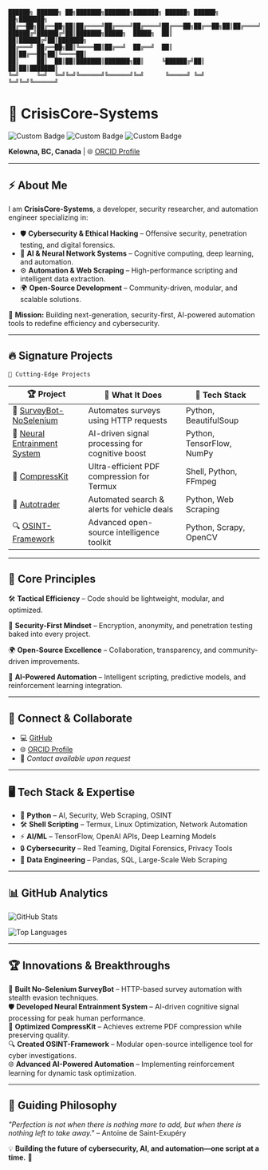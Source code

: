 ```
██████╗ ██████╗ ██╗███████╗███████╗███████╗ ██████╗ ██████╗ ██╗███████╗
██╔══██╗██╔══██╗██║██╔════╝██╔════╝██╔════╝██╔═══██╗██╔══██╗██║██╔════╝
██████╔╝██████╔╝██║███████╗█████╗  █████╗  ██║   ██║██████╔╝██║███████╗
██╔═══╝ ██╔══██╗██║╚════██║██╔══╝  ██╔══╝  ██║   ██║██╔══██╗██║╚════██║
██║     ██║  ██║██║███████║███████╗██║     ╚██████╔╝██║  ██║██║███████║
╚═╝     ╚═╝  ╚═╝╚═╝╚══════╝╚══════╝╚═╝      ╚═════╝ ╚═╝  ╚═╝╚═╝╚══════╝
```

# 🚀 **CrisisCore-Systems**  
![Custom Badge](https://img.shields.io/badge/Security-First-red?style=flat-square&logo=databricks) ![Custom Badge](https://img.shields.io/badge/AI-Automation-blue?style=flat-square&logo=python) ![Custom Badge](https://img.shields.io/badge/Open--Source-Powered-green?style=flat-square&logo=github)

**Kelowna, BC, Canada**  |  🌐 [ORCID Profile](https://orcid.org/0009-0003-3251-8621)

---

## ⚡ **About Me**
I am **CrisisCore-Systems**, a developer, security researcher, and automation engineer specializing in:
- 🛡️ **Cybersecurity & Ethical Hacking** – Offensive security, penetration testing, and digital forensics.
- 🧠 **AI & Neural Network Systems** – Cognitive computing, deep learning, and automation.
- ⚙️ **Automation & Web Scraping** – High-performance scripting and intelligent data extraction.
- 🌍 **Open-Source Development** – Community-driven, modular, and scalable solutions.

🚀 **Mission:** Building next-generation, security-first, AI-powered automation tools to redefine efficiency and cybersecurity.

---

## 🔥 **Signature Projects**
```
🚀 Cutting-Edge Projects
```
| 🏆 **Project**                 | 📌 **What It Does**                                  | 🚀 **Tech Stack**             |
|--------------------------------|--------------------------------------------------|-----------------------------|
| 🔄 [SurveyBot-NoSelenium](#)    | Automates surveys using HTTP requests            | Python, BeautifulSoup      |
| 🧠 [Neural Entrainment System](#)| AI-driven signal processing for cognitive boost  | Python, TensorFlow, NumPy  |
| 📄 [CompressKit](#)             | Ultra-efficient PDF compression for Termux       | Shell, Python, FFmpeg      |
| 🚗 [Autotrader](#)              | Automated search & alerts for vehicle deals      | Python, Web Scraping       |
| 🔍 [OSINT-Framework](#)         | Advanced open-source intelligence toolkit        | Python, Scrapy, OpenCV     |

---

## 🎯 **Core Principles**
🛠 **Tactical Efficiency** – Code should be lightweight, modular, and optimized.

🔐 **Security-First Mindset** – Encryption, anonymity, and penetration testing baked into every project.

🌍 **Open-Source Excellence** – Collaboration, transparency, and community-driven improvements.

🤖 **AI-Powered Automation** – Intelligent scripting, predictive models, and reinforcement learning integration.

---

## 📡 **Connect & Collaborate**
- 💻 [GitHub](https://github.com/CrisisCore-Systems)
- 🌐 [ORCID Profile](https://orcid.org/0009-0003-3251-8621)
- 📧 *Contact available upon request*

---

## 🖥️ **Tech Stack & Expertise**
- 🐍 **Python** – AI, Security, Web Scraping, OSINT
- 🛠️ **Shell Scripting** – Termux, Linux Optimization, Network Automation
- ⚡ **AI/ML** – TensorFlow, OpenAI APIs, Deep Learning Models
- 🔒 **Cybersecurity** – Red Teaming, Digital Forensics, Privacy Tools
- 📂 **Data Engineering** – Pandas, SQL, Large-Scale Web Scraping

---

## 📊 **GitHub Analytics**
![GitHub Stats](https://github-readme-stats.vercel.app/api?username=CrisisCore-Systems&show_icons=true&theme=radical&hide_border=true)

![Top Languages](https://github-readme-stats.vercel.app/api/top-langs/?username=CrisisCore-Systems&layout=compact&theme=radical&hide_border=true)

---

## 🏆 **Innovations & Breakthroughs**
🚀 **Built No-Selenium SurveyBot** – HTTP-based survey automation with stealth evasion techniques.  
🛡️ **Developed Neural Entrainment System** – AI-driven cognitive signal processing for peak human performance.  
📄 **Optimized CompressKit** – Achieves extreme PDF compression while preserving quality.  
🔍 **Created OSINT-Framework** – Modular open-source intelligence tool for cyber investigations.  
🌐 **Advanced AI-Powered Automation** – Implementing reinforcement learning for dynamic task optimization.  

---

## 🧠 **Guiding Philosophy**
_"Perfection is not when there is nothing more to add, but when there is nothing left to take away."_ – Antoine de Saint-Exupéry

💡 **Building the future of cybersecurity, AI, and automation—one script at a time.** 🚀

